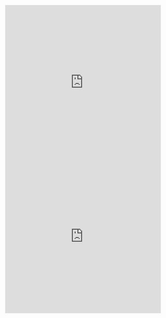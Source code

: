 <iframe src="https://kiwiirc.com/client/irc.geekshed.net/?nick=WebClient|?#the-network" style="border:0; width:100%; height:500px;"></iframe>
<iframe src="https://discordapp.com/widget?id=367904438318530571&theme=dark" width="100%" height="500px" allowtransparency="true" frameborder="0"></iframe>
